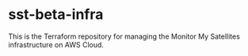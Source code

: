 # sst-beta-infra

This is the Terraform repository for managing the Monitor My Satellites infrastructure on AWS Cloud.